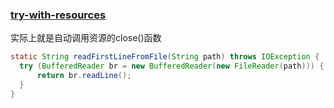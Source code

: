 ### [try-with-resources](http://blog.csdn.net/hengyunabc/article/details/18459463)

  实际上就是自动调用资源的close()函数
  ~~~java
  static String readFirstLineFromFile(String path) throws IOException {
    try (BufferedReader br = new BufferedReader(new FileReader(path))) {
        return br.readLine();
    }
  }
  ~~~
